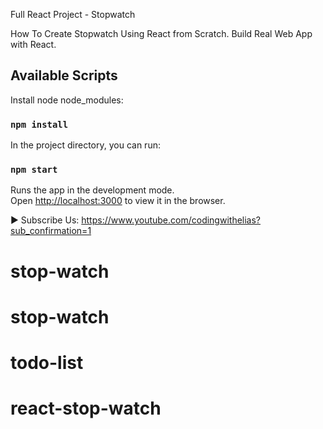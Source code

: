 Full React Project - Stopwatch

How To Create Stopwatch Using React from Scratch.
Build Real Web App with React.

## Available Scripts

Install node node_modules:

### `npm install`

In the project directory, you can run:

### `npm start`

Runs the app in the development mode.<br>
Open [http://localhost:3000](http://localhost:3000) to view it in the browser.


► Subscribe Us:
https://www.youtube.com/codingwithelias?sub_confirmation=1
# stop-watch
# stop-watch
# todo-list
# react-stop-watch
